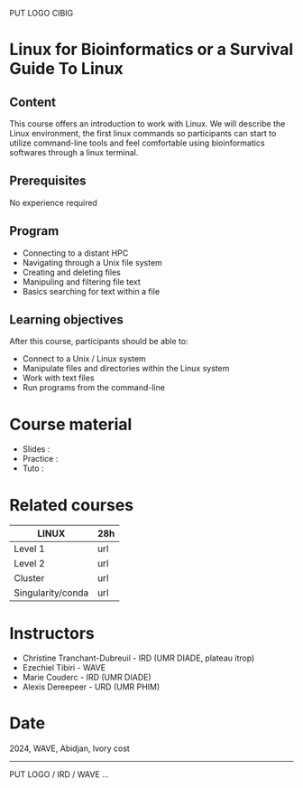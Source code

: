 PUT LOGO CIBIG 

# Linux for Bioinformatics or a Survival Guide To Linux

## Content
This course offers an introduction to work with Linux. We will describe the Linux environment, the first linux commands so participants can start to utilize command-line tools and feel comfortable using bioinformatics softwares through a linux terminal.

## Prerequisites

No experience required

## Program

* Connecting to a distant HPC 
* Navigating through a Unix file system
* Creating and deleting files
* Manipuling and filtering file text 
* Basics searching for text within a file


## Learning objectives
After this course, participants should be able to:
* Connect to a Unix / Linux system
* Manipulate files and directories within the Linux system
* Work with text files
* Run programs from the command-line

# Course material

* Slides : 
* Practice :
* Tuto : 

# Related courses

| LINUX | 28h |
|---------|-----|
| Level 1 | url | 
| Level 2 | url | 
| Cluster | url | 
| Singularity/conda | url | 


# Instructors

* Christine Tranchant-Dubreuil - IRD (UMR DIADE, plateau itrop)
* Ezechiel Tibiri - WAVE
* Marie Couderc - IRD (UMR DIADE)
* Alexis Dereepeer - URD (UMR PHIM)

# Date

2024, WAVE, Abidjan, Ivory cost 

-------

PUT LOGO / IRD / WAVE ...